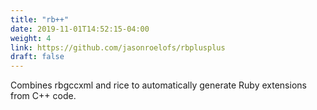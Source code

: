 ```yaml
---
title: "rb++"
date: 2019-11-01T14:52:15-04:00
weight: 4
link: https://github.com/jasonroelofs/rbplusplus
draft: false
---
```


Combines rbgccxml and rice to automatically generate Ruby extensions from C++ code.
